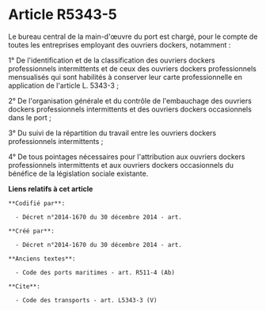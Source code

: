 # Article R5343-5

Le bureau central de la main-d'œuvre du port est chargé, pour le compte de toutes les entreprises employant des ouvriers
dockers, notamment : 

1° De l'identification et de la classification des ouvriers dockers professionnels intermittents et de ceux des ouvriers
dockers professionnels mensualisés qui sont habilités à conserver leur carte professionnelle en application de l'article L.
5343-3 ; 

2° De l'organisation générale et du contrôle de l'embauchage des ouvriers dockers professionnels intermittents et des
ouvriers dockers occasionnels dans le port ; 

3° Du suivi de la répartition du travail entre les ouvriers dockers professionnels intermittents ; 

4° De tous pointages nécessaires pour l'attribution aux ouvriers dockers professionnels intermittents et aux ouvriers dockers
occasionnels du bénéfice de la législation sociale existante.

**Liens relatifs à cet article**

	**Codifié par**:

	  - Décret n°2014-1670 du 30 décembre 2014 - art.

	**Créé par**:

	  - Décret n°2014-1670 du 30 décembre 2014 - art.

	**Anciens textes**:

	  - Code des ports maritimes - art. R511-4 (Ab)

	**Cite**:

	  - Code des transports - art. L5343-3 (V)
